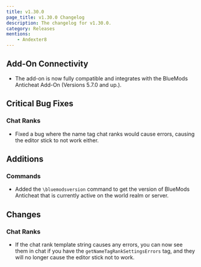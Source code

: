 ```yaml
---
title: v1.30.0
page_title: v1.30.0 Changelog
description: The changelog for v1.30.0.
category: Releases
mentions:
    - Andexter8
---
```


## Add-On Connectivity

-   The add-on is now fully compatible and integrates with the BlueMods Anticheat Add-On (Versions 5.7.0 and up.).

## Critical Bug Fixes

### Chat Ranks

-   Fixed a bug where the name tag chat ranks would cause errors, causing the editor stick to not work either.

## Additions

### Commands

-   Added the `\bluemodsversion` command to get the version of BlueMods Anticheat that is currently active on the world realm or server.

## Changes

### Chat Ranks

-   If the chat rank template string causes any errors, you can now see them in chat if you have the `getNameTagRankSettingsErrors` tag, and they will no longer cause the editor stick not to work.

